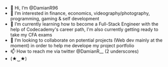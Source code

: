 - 👋 Hi, I’m @DamianR96
- 👀 I’m interested in finance, economics, videography/photography, programming, gaming & self development
- 🌱 I’m currently learning how to become a Full-Stack Engineer with the help of Codecademy's career path, I'm also currently getting ready to take my CFA exams
- 💞️ I’m looking to collaborate on potential projects (Web dev mainly at the moment) in order to help me develope my project portfolio
- 📫 How to reach me via twitter @DamianR__ (2 underscores)
- (★‿★)

<!---
DamianR96/DamianR96 is a ✨ special ✨ repository because its `README.md` (this file) appears on your GitHub profile.
You can click the Preview link to take a look at your changes.
--->
